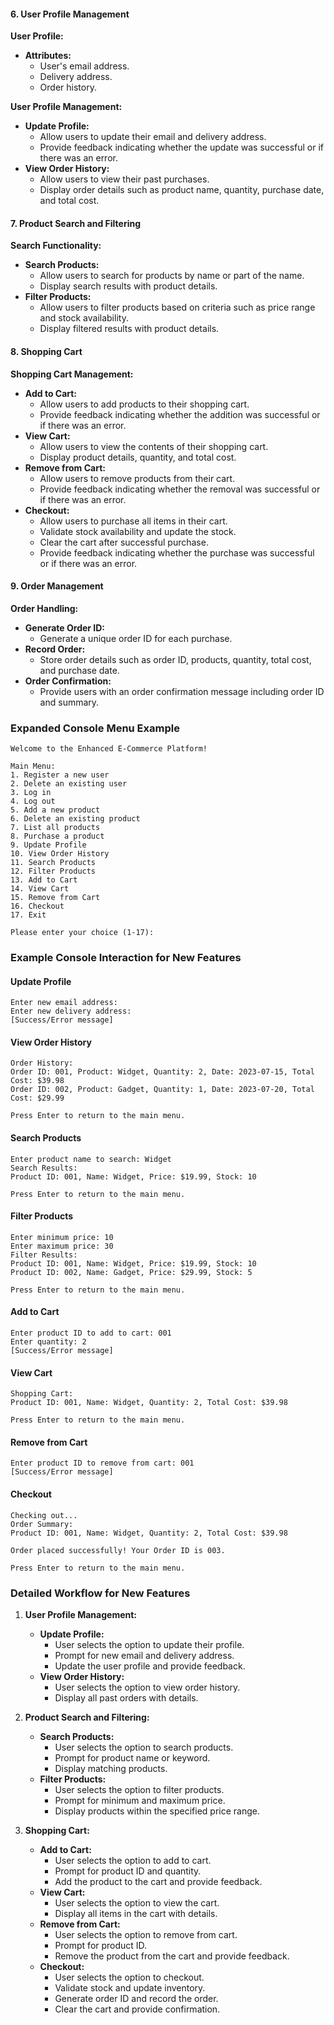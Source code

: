 #### 6. User Profile Management

**User Profile:**
- **Attributes:**
  - User's email address.
  - Delivery address.
  - Order history.

**User Profile Management:**
- **Update Profile:**
  - Allow users to update their email and delivery address.
  - Provide feedback indicating whether the update was successful or if there was an error.
- **View Order History:**
  - Allow users to view their past purchases.
  - Display order details such as product name, quantity, purchase date, and total cost.

#### 7. Product Search and Filtering

**Search Functionality:**
- **Search Products:**
  - Allow users to search for products by name or part of the name.
  - Display search results with product details.
- **Filter Products:**
  - Allow users to filter products based on criteria such as price range and stock availability.
  - Display filtered results with product details.

#### 8. Shopping Cart

**Shopping Cart Management:**
- **Add to Cart:**
  - Allow users to add products to their shopping cart.
  - Provide feedback indicating whether the addition was successful or if there was an error.
- **View Cart:**
  - Allow users to view the contents of their shopping cart.
  - Display product details, quantity, and total cost.
- **Remove from Cart:**
  - Allow users to remove products from their cart.
  - Provide feedback indicating whether the removal was successful or if there was an error.
- **Checkout:**
  - Allow users to purchase all items in their cart.
  - Validate stock availability and update the stock.
  - Clear the cart after successful purchase.
  - Provide feedback indicating whether the purchase was successful or if there was an error.

#### 9. Order Management

**Order Handling:**
- **Generate Order ID:**
  - Generate a unique order ID for each purchase.
- **Record Order:**
  - Store order details such as order ID, products, quantity, total cost, and purchase date.
- **Order Confirmation:**
  - Provide users with an order confirmation message including order ID and summary.

### Expanded Console Menu Example

```plaintext
Welcome to the Enhanced E-Commerce Platform!

Main Menu:
1. Register a new user
2. Delete an existing user
3. Log in
4. Log out
5. Add a new product
6. Delete an existing product
7. List all products
8. Purchase a product
9. Update Profile
10. View Order History
11. Search Products
12. Filter Products
13. Add to Cart
14. View Cart
15. Remove from Cart
16. Checkout
17. Exit

Please enter your choice (1-17):
```

### Example Console Interaction for New Features

#### Update Profile
```plaintext
Enter new email address:
Enter new delivery address:
[Success/Error message]
```

#### View Order History
```plaintext
Order History:
Order ID: 001, Product: Widget, Quantity: 2, Date: 2023-07-15, Total Cost: $39.98
Order ID: 002, Product: Gadget, Quantity: 1, Date: 2023-07-20, Total Cost: $29.99

Press Enter to return to the main menu.
```

#### Search Products
```plaintext
Enter product name to search: Widget
Search Results:
Product ID: 001, Name: Widget, Price: $19.99, Stock: 10

Press Enter to return to the main menu.
```

#### Filter Products
```plaintext
Enter minimum price: 10
Enter maximum price: 30
Filter Results:
Product ID: 001, Name: Widget, Price: $19.99, Stock: 10
Product ID: 002, Name: Gadget, Price: $29.99, Stock: 5

Press Enter to return to the main menu.
```

#### Add to Cart
```plaintext
Enter product ID to add to cart: 001
Enter quantity: 2
[Success/Error message]
```

#### View Cart
```plaintext
Shopping Cart:
Product ID: 001, Name: Widget, Quantity: 2, Total Cost: $39.98

Press Enter to return to the main menu.
```

#### Remove from Cart
```plaintext
Enter product ID to remove from cart: 001
[Success/Error message]
```

#### Checkout
```plaintext
Checking out...
Order Summary:
Product ID: 001, Name: Widget, Quantity: 2, Total Cost: $39.98

Order placed successfully! Your Order ID is 003.

Press Enter to return to the main menu.
```

### Detailed Workflow for New Features

1. **User Profile Management:**
   - **Update Profile:**
     - User selects the option to update their profile.
     - Prompt for new email and delivery address.
     - Update the user profile and provide feedback.
   - **View Order History:**
     - User selects the option to view order history.
     - Display all past orders with details.

2. **Product Search and Filtering:**
   - **Search Products:**
     - User selects the option to search products.
     - Prompt for product name or keyword.
     - Display matching products.
   - **Filter Products:**
     - User selects the option to filter products.
     - Prompt for minimum and maximum price.
     - Display products within the specified price range.

3. **Shopping Cart:**
   - **Add to Cart:**
     - User selects the option to add to cart.
     - Prompt for product ID and quantity.
     - Add the product to the cart and provide feedback.
   - **View Cart:**
     - User selects the option to view the cart.
     - Display all items in the cart with details.
   - **Remove from Cart:**
     - User selects the option to remove from cart.
     - Prompt for product ID.
     - Remove the product from the cart and provide feedback.
   - **Checkout:**
     - User selects the option to checkout.
     - Validate stock and update inventory.
     - Generate order ID and record the order.
     - Clear the cart and provide confirmation.
